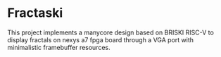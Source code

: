 # Fractaski
This project implements a manycore design based on BRISKI RISC-V to display fractals on nexys a7 fpga board through a VGA port with minimalistic framebuffer resources.
